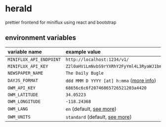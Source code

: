 # herald

prettier frontend for miniflux using react and bootstrap

## environment variables

| variable name           | example value                                                                        |
|:------------------------|:-------------------------------------------------------------------------------------|
| `MINIFLUX_API_ENDPOINT` | `http://localhost:1234/v1/`                                                          |
| `MINIFLUX_API_KEY`      | `Z2l0aHViLmNvbS9rYXRhY2FyYml4L3RyaWJ1bmUgICA=`                                       |
| `NEWSPAPER_NAME`        | `The Daily Bugle`                                                                    |
| `DAYJS_FORMAT`          | `ddd MMM D YYYY [at] h:mma` ([more info](https://day.js.org/docs/en/display/format)) |
| `OWM_API_KEY`           | `68656c6c6f20746865726521203a4420`                                                   |
| `OWM_LATITUDE`          | `34.05223`                                                                           |
| `OWM_LONGITUDE`         | `-118.24368`                                                                         |
| `OWM_LANG`              | `en` (default, [see more](https://openweathermap.org/current#multi))                 |
| `OWM_UNITS`             | `standard` (default, [see more](https://openweathermap.org/current#data))            |

